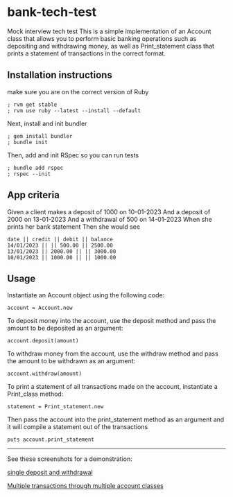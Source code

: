 # bank-tech-test
Mock interview tech test
This is a simple implementation of an Account class that allows you to perform basic banking operations such as depositing and withdrawing money, as well as Print_statement class that prints a statement of transactions in the correct format.

## Installation instructions
make sure you are on the correct version of Ruby
```
; rvm get stable
; rvm use ruby --latest --install --default
```
Next, install and init bundler
```
; gem install bundler
; bundle init
```
Then, add and init RSpec so you can run tests
```
; bundle add rspec
; rspec --init
```
## App criteria

Given a client makes a deposit of 1000 on 10-01-2023
And a deposit of 2000 on 13-01-2023
And a withdrawal of 500 on 14-01-2023
When she prints her bank statement
Then she would see
```
date || credit || debit || balance
14/01/2023 || || 500.00 || 2500.00
13/01/2023 || 2000.00 || || 3000.00
10/01/2023 || 1000.00 || || 1000.00
```

## Usage
Instantiate an Account object using the following code:
```
account = Account.new
```
To deposit money into the account, use the deposit method and pass the amount to be deposited as an argument:
```
account.deposit(amount)
```
To withdraw money from the account, use the withdraw method and pass the amount to be withdrawn as an argument:
```
account.withdraw(amount)
```
To print a statement of all transactions made on the account, instantiate a Print_class method:
```
statement = Print_statement.new
```
Then pass the account into the print_statement method as an argument and it will compile a statement out of the transactions
```
puts account.print_statement
```
--------------------------------------------------------------------
See these screenshots for a demonstration:

[single deposit and withdrawal](./images/Screenshot%202023-06-23%20at%2015.27.24.png)

[Multiple transactions through multiple account classes](./images/Screenshot%202023-06-23%20at%2015.33.42.png)
